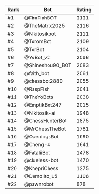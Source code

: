 Rank|Bot|Rating
---|---|---
#1|@FireFishBOT|2121
#2|@TheMatrix2025|2116
#3|@Nikitosikbot|2111
#4|@ToromBot|2109
#5|@TorBot|2104
#6|@YoBot_v2|2096
#7|@Shineshou90_BOT|2083
#8|@faith_bot|2061
#9|@chessbot2880|2055
#10|@RaspFish|2041
#11|@TheYoBots|2038
#12|@EmptikBot247|2015
#13|@Nikitosik-ai|1948
#14|@ChessHunterBot|1875
#15|@MrChessTheBot|1781
#16|@OpeningsBot|1690
#17|@Cheng-4|1641
#18|@FataliiBot|1478
#19|@clueless-bot|1470
#20|@KhepriChess|1275
#21|@Demolito_L5|1108
#22|@pawnrobot|878
